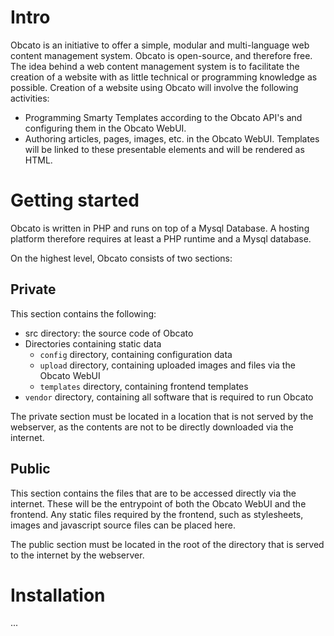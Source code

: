 # Intro
Obcato is an initiative to offer a simple, modular and multi-language web content management system. Obcato is open-source, and therefore free. The idea behind a web content management system is to facilitate the creation of a website with as little technical or programming knowledge as possible. Creation of a website using Obcato will involve the following activities:

* Programming Smarty Templates according to the Obcato API's and configuring them in the Obcato WebUI.
* Authoring articles, pages, images, etc. in the Obcato WebUI. Templates will be linked to these presentable elements and will be rendered as HTML.

# Getting started
Obcato is written in PHP and runs on top of a Mysql Database. A hosting platform therefore requires at least a PHP runtime and a Mysql database.

On the highest level, Obcato consists of two sections:

## Private

This section contains the following:
* src directory: the source code of Obcato
* Directories containing static data
  * `config` directory, containing configuration data
  * `upload` directory, containing uploaded images and files via the Obcato WebUI
  * `templates` directory, containing frontend templates
* `vendor` directory, containing all software that is required to run Obcato

The private section must be located in a location that is not served by the webserver, as the contents are not to be directly downloaded via the internet.

## Public

This section contains the files that are to be accessed directly via the internet. These will be the entrypoint of both the Obcato WebUI and the frontend. Any static files required by the frontend, such as stylesheets, images and javascript source files can be placed here.

The public section must be located in the root of the directory that is served to the internet by the webserver.

# Installation

...
